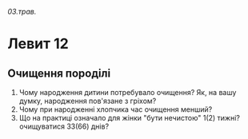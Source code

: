 
_03.трав._

# Левит 12

## Очищення породілі
1. Чому народження дитини потребувало очищення? Як, на вашу думку, народження пов'язане з гріхом?
2. Чому при народженні хлопчика час очищення менший?
3. Що на практиці означало для жінки "бути нечистою" 1(2) тижні? очищуватися 33(66) днів?
